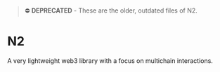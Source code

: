 > ⛔️ **DEPRECATED** -
These are the older, outdated files of N2.

# N2
A very lightweight web3 library with a focus on multichain interactions.